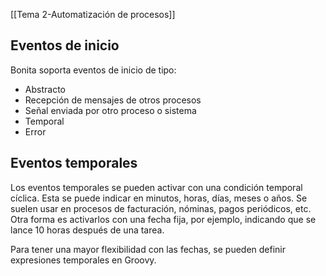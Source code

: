 [[Tema 2-Automatización de procesos]]

## Eventos de inicio
Bonita soporta eventos de inicio de tipo:
+ Abstracto
+ Recepción de mensajes de otros procesos
+ Señal enviada por otro proceso o sistema
+ Temporal
+ Error

## Eventos temporales
Los eventos temporales se pueden activar con una condición temporal cíclica. Esta se puede indicar en minutos, horas, días, meses o años. Se suelen usar en procesos de facturación, nóminas, pagos periódicos, etc. Otra forma es activarlos con una fecha fija, por ejemplo, indicando que se lance 10 horas después de una tarea.

Para tener una mayor flexibilidad con las fechas, se pueden definir expresiones temporales en Groovy.